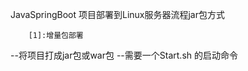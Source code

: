 


JavaSpringBoot 项目部署到Linux服务器流程jar包方式
	
		[1]:增量包部署
			
		
		
--将项目打成jar包或war包
--需要一个Start.sh 的启动命令